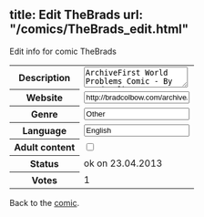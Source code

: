 title: Edit TheBrads
url: "/comics/TheBrads_edit.html"
---
Edit info for comic TheBrads

<form name="comic" action="http://gaepostmail.appengine.com/comic" name="post">
<table class="comicinfo">
<tr>
<th>Description</th><td><textarea name="description">ArchiveFirst World Problems Comic - By Brad Colbow</textarea></td>
</tr>
<tr>
<th>Website</th><td><input type="text" name="url" value="http://bradcolbow.com/archive/C4/"/></td>
</tr>
<tr>
<th>Genre</th><td><input type="text" name="genre" value="Other"/></td>
</tr>
<tr>
<th>Language</th><td><input type="text" name="language" value="English"/></td>
</tr>
<tr>
<th>Adult content</th><td><input type="checkbox" name="adult" value="adult" /></td>
</tr>
<tr>
<th>Status</th><td>ok on 23.04.2013</td>
</tr>
<tr>
<th>Votes</th><td>1</div></td>
</tr>
</table>
</form>

Back to the [comic](/comics/TheBrads.html).
